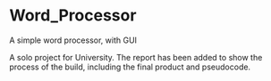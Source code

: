 # Word_Processor
A simple word processor, with GUI

A solo project for University. The report has been added to show the process of the build, including the final product and pseudocode.
